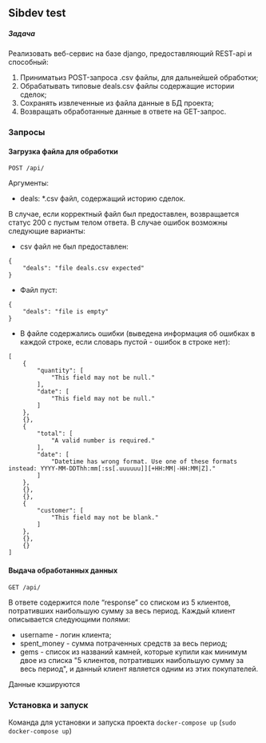 ## Sibdev test

##### Задача
Реализовать веб-сервис на базе django, предоставляющий REST-api и
способный:
1. Приниматьиз POST-запроса .csv файлы, для дальнейшей обработки;
2. Обрабатывать типовые deals.csv файлы содержащие истории сделок;
3. Сохранять извлеченные из файла данные в БД проекта;
4. Возвращать обработанные данные в ответе на GET-запрос.

### Запросы
#### Загрузка файла для обработки
```
POST /api/
```
Аргументы:
* deals: *.csv файл, содержащий историю сделок.

В случае, если корректный файл был предоставлен, возвращается статус 200 с пустым телом ответа.
В случае ошибок возможны следующие варианты:
* csv файл не был предоставлен:
```
{
    "deals": "file deals.csv expected"
}
```
* Файл пуст:
```
{
    "deals": "file is empty"
}
```
* В файле содержались ошибки (выведена информация об ошибках в каждой строке, если словарь пустой - ошибок в строке нет):
```
[
    {
        "quantity": [
            "This field may not be null."
        ],
        "date": [
            "This field may not be null."
        ]
    },
    {},
    {
        "total": [
            "A valid number is required."
        ],
        "date": [
            "Datetime has wrong format. Use one of these formats instead: YYYY-MM-DDThh:mm[:ss[.uuuuuu]][+HH:MM|-HH:MM|Z]."
        ]
    },
    {},
    {},
    {
        "customer": [
            "This field may not be blank."
        ]
    },
    {},
    {}
]
```
#### Выдача обработанных данных
```
GET /api/
```
В ответе содержится поле “response” со списком из 5 клиентов,
потративших наибольшую сумму за весь период.
Каждый клиент описывается следующими полями:
* username - логин клиента;
* spent_money - сумма потраченных средств за весь период;
* gems - список из названий камней, которые купили как минимум двое из списка 
"5 клиентов, потративших наибольшую сумму за весь период", и данный клиент
является одним из этих покупателей.

Данные кэшируются

### Установка и запуск
Команда для установки и запуска проекта `docker-compose up` (`sudo docker-compose up`)